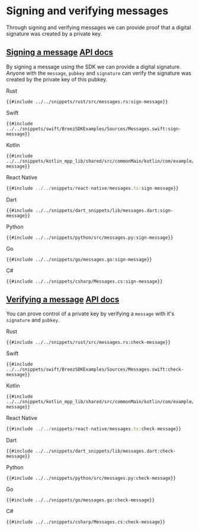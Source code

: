 # Signing and verifying messages

Through signing and verifying messages we can provide proof that a digital signature was created by a private key.

<h2 id="signing-a-message">
    <a class="header" href="#signing-a-message">Signing a message</a>
    <a class="tag" target="_blank" href="https://breez.github.io/breez-sdk-greenlight/breez_sdk_core/struct.BreezServices.html#method.sign_message">API docs</a>
</h2>

By signing a message using the SDK we can provide a digital signature. Anyone with the `message`, `pubkey` and `signature` can verify the signature was created by the private key of this pubkey.

<custom-tabs category="lang">
<div slot="title">Rust</div>
<section>

```rust,ignore
{{#include ../../snippets/rust/src/messages.rs:sign-message}}
```
</section>

<div slot="title">Swift</div>
<section>

```swift,ignore
{{#include ../../snippets/swift/BreezSDKExamples/Sources/Messages.swift:sign-message}}
```
</section>

<div slot="title">Kotlin</div>
<section>

```kotlin,ignore
{{#include ../../snippets/kotlin_mpp_lib/shared/src/commonMain/kotlin/com/example/kotlinmpplib/Messages.kt:sign-message}}
```
</section>

<div slot="title">React Native</div>
<section>

```typescript
{{#include ../../snippets/react-native/messages.ts:sign-message}}
```
</section>

<div slot="title">Dart</div>
<section>

```dart,ignore
{{#include ../../snippets/dart_snippets/lib/messages.dart:sign-message}}
```
</section>

<div slot="title">Python</div>
<section>

```python,ignore 
{{#include ../../snippets/python/src/messages.py:sign-message}}
```
</section>

<div slot="title">Go</div>
<section>

```go,ignore
{{#include ../../snippets/go/messages.go:sign-message}}
```
</section>

<div slot="title">C#</div>
<section>

```cs,ignore
{{#include ../../snippets/csharp/Messages.cs:sign-message}}
```
</section>
</custom-tabs>

<h2 id="verifying-a-message">
    <a class="header" href="#verifying-a-message">Verifying a message</a>
    <a class="tag" target="_blank" href="https://breez.github.io/breez-sdk-greenlight/breez_sdk_core/struct.BreezServices.html#method.check_message">API docs</a>
</h2>

You can prove control of a private key by verifying a `message` with it's `signature` and `pubkey`. 

<custom-tabs category="lang">
<div slot="title">Rust</div>
<section>

```rust,ignore
{{#include ../../snippets/rust/src/messages.rs:check-message}}
```
</section>

<div slot="title">Swift</div>
<section>

```swift,ignore
{{#include ../../snippets/swift/BreezSDKExamples/Sources/Messages.swift:check-message}}
```
</section>

<div slot="title">Kotlin</div>
<section>

```kotlin,ignore
{{#include ../../snippets/kotlin_mpp_lib/shared/src/commonMain/kotlin/com/example/kotlinmpplib/Messages.kt:check-message}}
```
</section>

<div slot="title">React Native</div>
<section>

```typescript
{{#include ../../snippets/react-native/messages.ts:check-message}}
```
</section>

<div slot="title">Dart</div>
<section>

```dart,ignore
{{#include ../../snippets/dart_snippets/lib/messages.dart:check-message}}
```
</section>

<div slot="title">Python</div>
<section>

```python,ignore 
{{#include ../../snippets/python/src/messages.py:check-message}}
```
</section>

<div slot="title">Go</div>
<section>

```go,ignore
{{#include ../../snippets/go/messages.go:check-message}}
```
</section>

<div slot="title">C#</div>
<section>

```cs,ignore
{{#include ../../snippets/csharp/Messages.cs:check-message}}
```
</section>
</custom-tabs>
